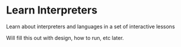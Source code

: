 # Learn Interpreters

Learn about interpreters and languages in a set of interactive lessons

Will fill this out with design, how to run, etc later.
